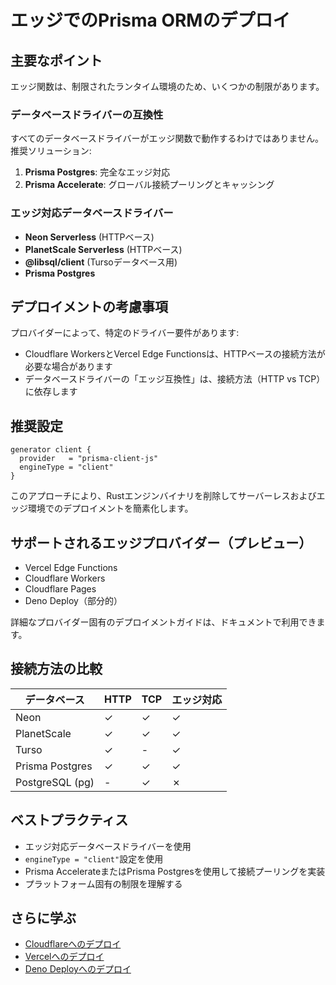 # エッジでのPrisma ORMのデプロイ

## 主要なポイント

エッジ関数は、制限されたランタイム環境のため、いくつかの制限があります。

### データベースドライバーの互換性

すべてのデータベースドライバーがエッジ関数で動作するわけではありません。推奨ソリューション:

1. **Prisma Postgres**: 完全なエッジ対応
2. **Prisma Accelerate**: グローバル接続プーリングとキャッシング

### エッジ対応データベースドライバー

- **Neon Serverless** (HTTPベース)
- **PlanetScale Serverless** (HTTPベース)
- **@libsql/client** (Tursoデータベース用)
- **Prisma Postgres**

## デプロイメントの考慮事項

プロバイダーによって、特定のドライバー要件があります:

- Cloudflare WorkersとVercel Edge Functionsは、HTTPベースの接続方法が必要な場合があります
- データベースドライバーの「エッジ互換性」は、接続方法（HTTP vs TCP）に依存します

## 推奨設定

```prisma
generator client {
  provider   = "prisma-client-js"
  engineType = "client"
}
```

このアプローチにより、Rustエンジンバイナリを削除してサーバーレスおよびエッジ環境でのデプロイメントを簡素化します。

## サポートされるエッジプロバイダー（プレビュー）

- Vercel Edge Functions
- Cloudflare Workers
- Cloudflare Pages
- Deno Deploy（部分的）

詳細なプロバイダー固有のデプロイメントガイドは、ドキュメントで利用できます。

## 接続方法の比較

| データベース | HTTP | TCP | エッジ対応 |
|------------|------|-----|-----------|
| Neon | ✓ | ✓ | ✓ |
| PlanetScale | ✓ | ✓ | ✓ |
| Turso | ✓ | - | ✓ |
| Prisma Postgres | ✓ | ✓ | ✓ |
| PostgreSQL (pg) | - | ✓ | ✗ |

## ベストプラクティス

- エッジ対応データベースドライバーを使用
- `engineType = "client"`設定を使用
- Prisma AccelerateまたはPrisma Postgresを使用して接続プーリングを実装
- プラットフォーム固有の制限を理解する

## さらに学ぶ

- [Cloudflareへのデプロイ](/docs/orm/prisma-client/deployment/edge/deploy-to-cloudflare)
- [Vercelへのデプロイ](/docs/orm/prisma-client/deployment/edge/deploy-to-vercel)
- [Deno Deployへのデプロイ](/docs/orm/prisma-client/deployment/edge/deploy-to-deno-deploy)
